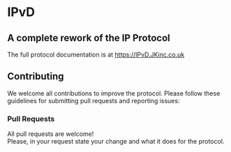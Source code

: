# IPvD

## A complete rework of the IP Protocol

The full protocol documentation is at https://IPvD.JKinc.co.uk

## Contributing

We welcome all contributions to improve the protocol. Please follow these guidelines for submitting pull requests and reporting issues:

### Pull Requests

All pull requests are welcome!
<br>
Please, in your request state your change and what it does for the protocol.
